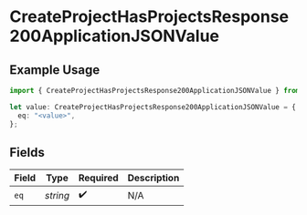 # CreateProjectHasProjectsResponse200ApplicationJSONValue

## Example Usage

```typescript
import { CreateProjectHasProjectsResponse200ApplicationJSONValue } from "@vercel/sdk/models/createprojectop.js";

let value: CreateProjectHasProjectsResponse200ApplicationJSONValue = {
  eq: "<value>",
};
```

## Fields

| Field              | Type               | Required           | Description        |
| ------------------ | ------------------ | ------------------ | ------------------ |
| `eq`               | *string*           | :heavy_check_mark: | N/A                |